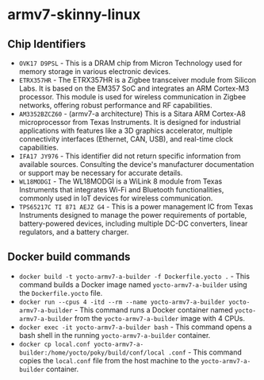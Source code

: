 # armv7-skinny-linux

## Chip Identifiers
- `OVK17 D9PSL` - This is a DRAM chip from Micron Technology used for memory storage in various electronic devices.
- `ETRX357HR` - The ETRX357HR is a Zigbee transceiver module from Silicon Labs. It is based on the EM357 SoC and integrates an ARM Cortex-M3 processor. This module is used for wireless communication in Zigbee networks, offering robust performance and RF capabilities.
- `AM3352BZCZ60` - (armv7-a architecture) This is a Sitara ARM Cortex-A8 microprocessor from Texas Instruments. It is designed for industrial applications with features like a 3D graphics accelerator, multiple connectivity interfaces (Ethernet, CAN, USB), and real-time clock capabilities​.
- `IFA17 JY976` - This identifier did not return specific information from available sources. Consulting the device's manufacturer documentation or support may be necessary for accurate details.
- `WL18MODGI` - The WL18MODGI is a WiLink 8 module from Texas Instruments that integrates Wi-Fi and Bluetooth functionalities, commonly used in IoT devices for wireless communication.
- `TPS65217C TI 871 AEJZ G4` - This is a power management IC from Texas Instruments designed to manage the power requirements of portable, battery-powered devices, including multiple DC-DC converters, linear regulators, and a battery charger.

## Docker build commands
- `docker build -t yocto-armv7-a-builder -f Dockerfile.yocto .` - This command builds a Docker image named `yocto-armv7-a-builder` using the `Dockerfile.yocto` file.   
- `docker run --cpus 4 -itd --rm --name yocto-armv7-a-builder yocto-armv7-a-builder` - This command runs a Docker container named `yocto-armv7-a-builder` from the `yocto-armv7-a-builder` image with 4 CPUs.
- `docker exec -it yocto-armv7-a-builder bash` - This command opens a bash shell in the running `yocto-armv7-a-builder` container.
- `docker cp local.conf yocto-armv7-a-builder:/home/yocto/poky/build/conf/local
.conf` - This command copies the `local.conf` file from the host machine to the `yocto-armv7-a-builder` container.